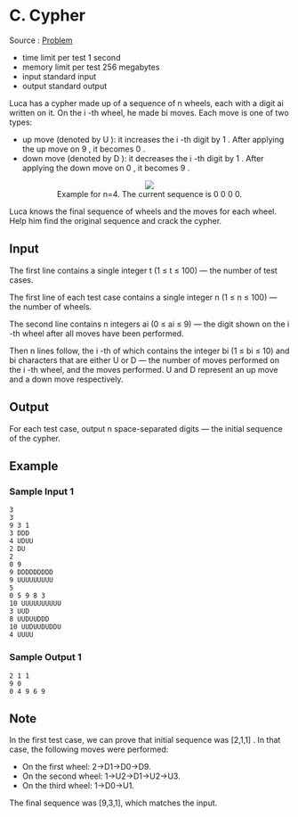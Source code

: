 # C. Cypher

Source : [Problem](https://codeforces.com/problemset/problem/1703/C)

- time limit per test 1 second
- memory limit per test 256 megabytes
- input standard input
- output standard output

Luca has a cypher made up of a sequence of n
wheels, each with a digit ai
written on it. On the i
-th wheel, he made bi
moves. Each move is one of two types:

- up move (denoted by U
  ): it increases the i
  -th digit by 1
  . After applying the up move on 9
  , it becomes 0
  .
- down move (denoted by D
  ): it decreases the i
  -th digit by 1
  . After applying the down move on 0
  , it becomes 9
  .

<p align="center"><img src="https://espresso.codeforces.com/9b0ef328d5e7fc3b82d7b2a05ae3e757d05c7c76.png"><br>Example for n=4. The current sequence is 0 0 0 0.</p>

Luca knows the final sequence of wheels and the moves for each wheel. Help him find the original sequence and crack the cypher.

## Input

The first line contains a single integer t
(1 ≤ t ≤ 100) — the number of test cases.

The first line of each test case contains a single integer n
(1 ≤ n ≤ 100) — the number of wheels.

The second line contains n
integers ai
(0 ≤ ai ≤ 9) — the digit shown on the i
-th wheel after all moves have been performed.

Then n
lines follow, the i
-th of which contains the integer bi
(1 ≤ bi ≤ 10) and bi
characters that are either U
or D
— the number of moves performed on the i
-th wheel, and the moves performed. U
and D
represent an up move and a down move respectively.

## Output

For each test case, output n
space-separated digits — the initial sequence of the cypher.

## Example

### Sample Input 1

    3
    3
    9 3 1
    3 DDD
    4 UDUU
    2 DU
    2
    0 9
    9 DDDDDDDDD
    9 UUUUUUUUU
    5
    0 5 9 8 3
    10 UUUUUUUUUU
    3 UUD
    8 UUDUUDDD
    10 UUDUUDUDDU
    4 UUUU

### Sample Output 1

    2 1 1
    9 0
    0 4 9 6 9

## Note

In the first test case, we can prove that initial sequence was [2,1,1]
. In that case, the following moves were performed:

- On the first wheel: 2→D1→D0→D9.
- On the second wheel: 1→U2→D1→U2→U3.
- On the third wheel: 1→D0→U1.

The final sequence was [9,3,1], which matches the input.
